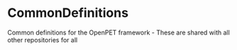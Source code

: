 CommonDefinitions
=================

Common definitions for the OpenPET framework - These are shared with all other repositories for all
